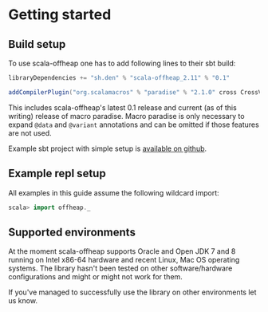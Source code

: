 
# Getting started

## Build setup

To use scala-offheap one has to add following lines to their sbt build:

```scala
libraryDependencies += "sh.den" % "scala-offheap_2.11" % "0.1"

addCompilerPlugin("org.scalamacros" % "paradise" % "2.1.0" cross CrossVersion.full)
```

This includes scala-offheap's latest 0.1 release and current (as of this writing)
release of macro paradise. Macro paradise is only necessary to expand `@data` and
`@variant` annotations and can be omitted if those features are not used.

Example sbt project with simple setup is
[available on github](https://github.com/densh/scala-offheap-example).

## Example repl setup

All examples in this guide assume the following wildcard import:

```scala
scala> import offheap._
```

## Supported environments

At the moment scala-offheap supports Oracle and Open JDK 7 and 8 running on Intel
x86-64 hardware and recent Linux, Mac OS operating systems. The library
hasn't been tested on other software/hardware configurations and might
or might not work for them.

If you've managed to successfully use the library on other environments let us know.
